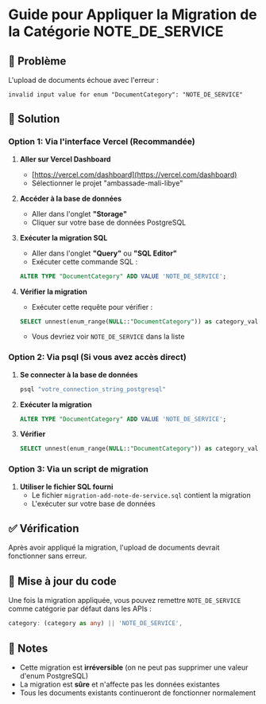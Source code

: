 # Guide pour Appliquer la Migration de la Catégorie NOTE_DE_SERVICE

## 🚨 Problème
L'upload de documents échoue avec l'erreur :
```
invalid input value for enum "DocumentCategory": "NOTE_DE_SERVICE"
```

## 🔧 Solution

### Option 1: Via l'interface Vercel (Recommandée)

1. **Aller sur Vercel Dashboard**
   - [https://vercel.com/dashboard](https://vercel.com/dashboard)
   - Sélectionner le projet "ambassade-mali-libye"

2. **Accéder à la base de données**
   - Aller dans l'onglet **"Storage"**
   - Cliquer sur votre base de données PostgreSQL

3. **Exécuter la migration SQL**
   - Aller dans l'onglet **"Query"** ou **"SQL Editor"**
   - Exécuter cette commande SQL :
   ```sql
   ALTER TYPE "DocumentCategory" ADD VALUE 'NOTE_DE_SERVICE';
   ```

4. **Vérifier la migration**
   - Exécuter cette requête pour vérifier :
   ```sql
   SELECT unnest(enum_range(NULL::"DocumentCategory")) as category_values;
   ```
   - Vous devriez voir `NOTE_DE_SERVICE` dans la liste

### Option 2: Via psql (Si vous avez accès direct)

1. **Se connecter à la base de données**
   ```bash
   psql "votre_connection_string_postgresql"
   ```

2. **Exécuter la migration**
   ```sql
   ALTER TYPE "DocumentCategory" ADD VALUE 'NOTE_DE_SERVICE';
   ```

3. **Vérifier**
   ```sql
   SELECT unnest(enum_range(NULL::"DocumentCategory")) as category_values;
   ```

### Option 3: Via un script de migration

1. **Utiliser le fichier SQL fourni**
   - Le fichier `migration-add-note-de-service.sql` contient la migration
   - L'exécuter sur votre base de données

## ✅ Vérification

Après avoir appliqué la migration, l'upload de documents devrait fonctionner sans erreur.

## 🔄 Mise à jour du code

Une fois la migration appliquée, vous pouvez remettre `NOTE_DE_SERVICE` comme catégorie par défaut dans les APIs :

```typescript
category: (category as any) || 'NOTE_DE_SERVICE',
```

## 📝 Notes

- Cette migration est **irréversible** (on ne peut pas supprimer une valeur d'enum PostgreSQL)
- La migration est **sûre** et n'affecte pas les données existantes
- Tous les documents existants continueront de fonctionner normalement
